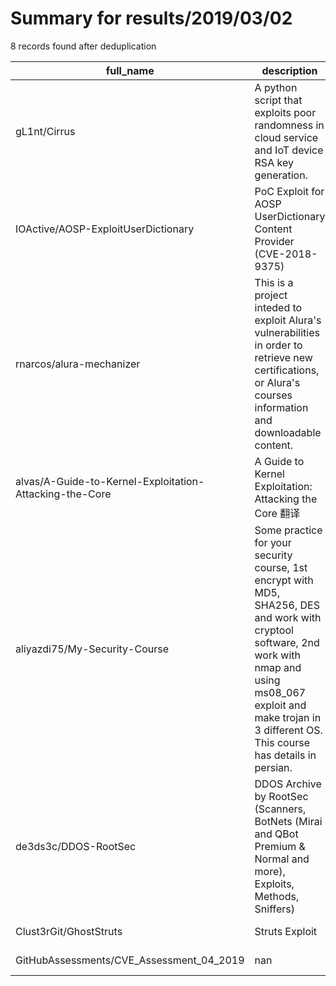 
# Summary for results/2019/03/02
    
8 records found after deduplication

| full_name | description | html_url | matched_list | matched_count | pushed_at | size | stargazers_count | language | forks_count |
|---------------------------------------------------------|---------------------------------------------------------------------------------------------------------------------------------------------------------------------------------------------------------------------------------|----------------------------------------------------------------------------|------------------------|-----------------|---------------------------|--------|--------------------|------------|---------------|
| gL1nt/Cirrus | A python script that exploits poor randomness in cloud service and IoT device RSA key generation. | https://github.com/gL1nt/Cirrus | ['exploit'] | 1 | 2019-03-02 03:26:01+00:00 | 24 | 2 | Python | 1 |
| IOActive/AOSP-ExploitUserDictionary | PoC Exploit for AOSP UserDictionary Content Provider (CVE-2018-9375) | https://github.com/IOActive/AOSP-ExploitUserDictionary | ['cve poc', 'exploit'] | 2 | 2019-03-02 19:49:22+00:00 | 151 | 20 | Java | 6 |
| rnarcos/alura-mechanizer | This is a project inteded to exploit Alura's vulnerabilities in order to retrieve new certifications, or Alura's courses information and downloadable content. | https://github.com/rnarcos/alura-mechanizer | ['exploit'] | 1 | 2019-03-02 13:54:42+00:00 | 32 | 0 | JavaScript | 0 |
| alvas/A-Guide-to-Kernel-Exploitation-Attacking-the-Core | A Guide to Kernel Exploitation: Attacking the Core 翻译 | https://github.com/alvas/A-Guide-to-Kernel-Exploitation-Attacking-the-Core | ['exploit'] | 1 | 2019-03-02 06:44:55+00:00 | 2 | 1 | | 0 |
| aliyazdi75/My-Security-Course | Some practice for your security course, 1st encrypt with MD5, SHA256, DES and work with cryptool software, 2nd work with nmap and using ms08_067 exploit and make trojan in 3 different OS. This course has details in persian. | https://github.com/aliyazdi75/My-Security-Course | ['exploit'] | 1 | 2019-03-02 11:10:03+00:00 | 5345 | 0 | Python | 0 |
| de3ds3c/DDOS-RootSec | DDOS Archive by RootSec (Scanners, BotNets (Mirai and QBot Premium & Normal and more), Exploits, Methods, Sniffers) | https://github.com/de3ds3c/DDOS-RootSec | ['exploit'] | 1 | 2019-03-02 14:45:09+00:00 | 101156 | 13 | Python | 95 |
| Clust3rGit/GhostStruts | Struts Exploit | https://github.com/Clust3rGit/GhostStruts | ['exploit'] | 1 | 2019-03-02 15:28:07+00:00 | 51 | 0 | Python | 0 |
| GitHubAssessments/CVE_Assessment_04_2019 | nan | https://github.com/GitHubAssessments/CVE_Assessment_04_2019 | ['cve-2'] | 1 | 2019-03-02 17:16:29+00:00 | 1430 | 0 | nan | 0 |
